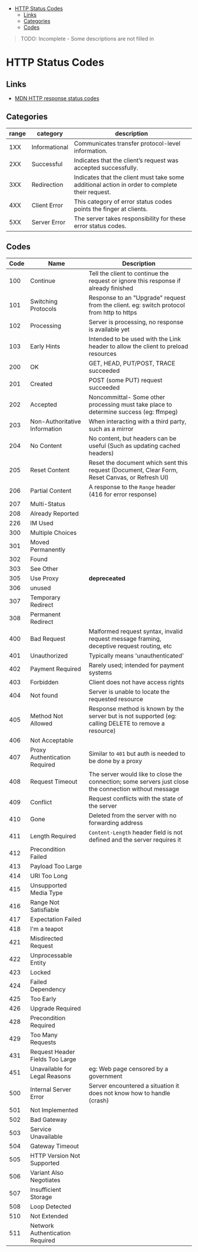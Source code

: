 - [HTTP Status Codes](#http-status-codes)
  - [Links](#links)
  - [Categories](#categories)
  - [Codes](#codes)

> TODO: Incomplete - Some descriptions are not filled in

# HTTP Status Codes

## Links

- [MDN HTTP response status codes](https://developer.mozilla.org/en-US/docs/Web/HTTP/Status)

## Categories

| range | category      | description                                                                                    |
| ----- | ------------- | ---------------------------------------------------------------------------------------------- |
| 1XX   | Informational | Communicates transfer protocol-level information.                                              |
| 2XX   | Successful    | Indicates that the client’s request was accepted successfully.                                 |
| 3XX   | Redirection   | Indicates that the client must take some additional action in order to complete their request. |
| 4XX   | Client Error  | This category of error status codes points the finger at clients.                              |
| 5XX   | Server Error  | The server takes responsibility for these error status codes.                                  |

## Codes

| Code | Name                            | Description                                                                                           |
| ---- | ------------------------------- | ----------------------------------------------------------------------------------------------------- |
| 100  | Continue                        | Tell the client to continue the request or ignore this response if already finished                   |
| 101  | Switching Protocols             | Response to an "Upgrade" request from the client. eg: switch protocol from http to https              |
| 102  | Processing                      | Server is processing, no response is available yet                                                    |
| 103  | Early Hints                     | Intended to be used with the Link header to allow the client to preload resources                     |
| 200  | OK                              | GET, HEAD, PUT/POST, TRACE succeeded                                                                  |
| 201  | Created                         | POST (some PUT) request succeeded                                                                     |
| 202  | Accepted                        | Noncommittal- Some other processing must take place to determine success (eg: ffmpeg)                 |
| 203  | Non-Authoritative Information   | When interacting with a third party, such as a mirror                                                 |
| 204  | No Content                      | No content, but headers can be useful (Such as updating cached headers)                               |
| 205  | Reset Content                   | Reset the document which sent this request (Document, Clear Form, Reset Canvas, or Refresh UI)        |
| 206  | Partial Content                 | A response to the `Range` header (416 for error response)                                             |
| 207  | Multi-Status                    |                                                                                                       |
| 208  | Already Reported                |                                                                                                       |
| 226  | IM Used                         |                                                                                                       |
| 300  | Multiple Choices                |                                                                                                       |
| 301  | Moved Permanently               |                                                                                                       |
| 302  | Found                           |                                                                                                       |
| 303  | See Other                       |                                                                                                       |
| 305  | Use Proxy                       | **depreceated**                                                                                       |
| 306  | unused                          |                                                                                                       |
| 307  | Temporary Redirect              |                                                                                                       |
| 308  | Permanent Redirect              |                                                                                                       |
| 400  | Bad Request                     | Malformed request syntax, invalid request message framing, deceptive request routing, etc             |
| 401  | Unauthorized                    | Typically means 'unauthenticated'                                                                     |
| 402  | Payment Required                | Rarely used; intended for payment systems                                                             |
| 403  | Forbidden                       | Client does not have access rights                                                                    |
| 404  | Not found                       | Server is unable to locate the requested resource                                                     |
| 405  | Method Not Allowed              | Response method is known by the server but is not supported (eg: calling DELETE to remove a resource) |
| 406  | Not Acceptable                  |                                                                                                       |
| 407  | Proxy Authentication Required   | Similar to `401` but auth is needed to be done by a proxy                                             |
| 408  | Request Timeout                 | The server would like to close the connection; some servers just close the connection without message |
| 409  | Conflict                        | Request conflicts with the state of the server                                                        |
| 410  | Gone                            | Deleted from the server with no forwarding address                                                    |
| 411  | Length Required                 | `Content-Length` header field is not defined and the server requires it                               |
| 412  | Precondition Failed             |                                                                                                       |
| 413  | Payload Too Large               |                                                                                                       |
| 414  | URI Too Long                    |                                                                                                       |
| 415  | Unsupported Media Type          |                                                                                                       |
| 416  | Range Not Satisfiable           |                                                                                                       |
| 417  | Expectation Failed              |                                                                                                       |
| 418  | I'm a teapot                    |                                                                                                       |
| 421  | Misdirected Request             |                                                                                                       |
| 422  | Unprocessable Entity            |                                                                                                       |
| 423  | Locked                          |                                                                                                       |
| 424  | Failed Dependency               |                                                                                                       |
| 425  | Too Early                       |                                                                                                       |
| 426  | Upgrade Required                |                                                                                                       |
| 428  | Precondition Required           |                                                                                                       |
| 429  | Too Many Requests               |                                                                                                       |
| 431  | Request Header Fields Too Large |                                                                                                       |
| 451  | Unavailable for Legal Reasons   | eg: Web page censored by a government                                                                 |
| 500  | Internal Server Error           | Server encountered a situation it does not know how to handle (crash)                                 |
| 501  | Not Implemented                 |                                                                                                       |
| 502  | Bad Gateway                     |                                                                                                       |
| 503  | Service Unavailable             |                                                                                                       |
| 504  | Gateway Timeout                 |                                                                                                       |
| 505  | HTTP Version Not Supported      |                                                                                                       |
| 506  | Variant Also Negotiates         |                                                                                                       |
| 507  | Insufficient Storage            |                                                                                                       |
| 508  | Loop Detected                   |                                                                                                       |
| 510  | Not Extended                    |                                                                                                       |
| 511  | Network Authentication Required |                                                                                                       |
